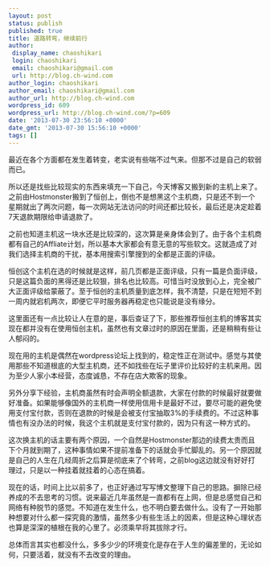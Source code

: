 ```yaml
---
layout: post
status: publish
published: true
title: 道路转弯，继续前行
author:
 display_name: chaoshikari
 login: chaoshikari
 email: chaoshikari@gmail.com
 url: http://blog.ch-wind.com
author_login: chaoshikari
author_email: chaoshikari@gmail.com
author_url: http://blog.ch-wind.com
wordpress_id: 609
wordpress_url: http://blog.ch-wind.com/?p=609
date: '2013-07-30 23:56:10 +0000'
date_gmt: '2013-07-30 15:56:10 +0000'
tags: []
---
```

最近在各个方面都在发生着转变，老实说有些喘不过气来。但那不过是自己的软弱而已。


所以还是找些比较现实的东西来填充一下自己，今天博客又搬到新的主机上来了。之前由Hostmonster搬到了恒创上，倒也不是想黑这个主机商，只是还不到一个星期就出了两次问题，每一次网站无法访问的时间还都比较长，最后还是决定趁着7天退款期限给申请退款了。


之前也知道主机这一块水还是比较深的，这次算是亲身体会到了。由于各个主机商都有自己的Affliate计划，所以基本大家都会有意无意的写些软文。这就造成了对我们选择主机商的干扰，基本用搜索引擎搜到的全都是正面的评级。


恒创这个主机在选的时候就是这样，前几页都是正面评级，只有一篇是负面评级，只是这篇负面的黑得还是比较狠，排名也比较高。可惜当时没放到心上，完全被广大正面评级给蒙蔽了。至于恒创的主机质量到底怎样，我不清楚，只是在短短不到一周内就宕机两次，即便它平时服务器再稳定也只能说是没有缘分。


这里面还有一点比较让人在意的是，事后查证了下，那些推荐恒创主机的博客其实现在都并没有在使用恒创主机，虽然也有文章过时的原因在里面，还是稍稍有些让人郁闷的。


现在用的主机是偶然在wordpress论坛上找到的，稳定性正在测试中。感觉与其使用那些不知道根底的大型主机商，还不如找些在坛子里评价比较好的主机来用。因为至少人家小本经营，态度诚恳，不存在店大欺客的现象。


另外分享下经验，主机商虽然有时会声明全额退款，大家在付款的时候最好就要做好准备。如果能够像国外的主机商一样使用信用卡是最好不过，要尽可能的避免使用支付宝付款，否则在退款的时候是会被支付宝抽取3%的手续费的。不过这种事情也有没办法的时候，我这个主机就是支付宝付款的，因为只有这一种方式的。


这次换主机的话主要有两个原因，一个自然是Hostmonster那边的续费太贵而且下个月就到期了，这种事情如果不提前准备下的话就会手忙脚乱的。另一个原因就是自己的人生在几经周折之后算是彻底来了个转弯，之前blog这边就没有好好打理过，只是以一种挂着就挂着的心态在搞着。


现在的话，时间上比以前多了，也正好通过写写博文整理下自己的思路。摒除已经养成的不去思考的习惯。说来最近几年虽然是一直都有在上网，但是总感觉自己和网络有种脱节的感觉。不知道在发生什么，也不明白要去做什么。没有了一开始那种想要对什么都一探究竟的激情，虽然多少有些生活上的因素，但是这种心理状态也算是深深的植根在我的心里了。必须乘早将其拔除才行。


总体而言其实也都没什么，多多少少的环境变化是存在于人生的偏差里的，无论如何，只要活着，就没有不去改变的理由。


